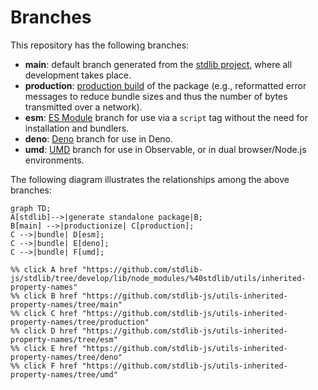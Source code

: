 <!--

@license Apache-2.0

Copyright (c) 2022 The Stdlib Authors.

Licensed under the Apache License, Version 2.0 (the "License");
you may not use this file except in compliance with the License.
You may obtain a copy of the License at

    http://www.apache.org/licenses/LICENSE-2.0

Unless required by applicable law or agreed to in writing, software
distributed under the License is distributed on an "AS IS" BASIS,
WITHOUT WARRANTIES OR CONDITIONS OF ANY KIND, either express or implied.
See the License for the specific language governing permissions and
limitations under the License.

-->

# Branches

This repository has the following branches:

-   **main**: default branch generated from the [stdlib project][stdlib-url], where all development takes place.
-   **production**: [production build][production-url] of the package (e.g., reformatted error messages to reduce bundle sizes and thus the number of bytes transmitted over a network).
-   **esm**: [ES Module][esm-url] branch for use via a `script` tag without the need for installation and bundlers.
-   **deno**: [Deno][deno-url] branch for use in Deno.
-   **umd**: [UMD][umd-url] branch for use in Observable, or in dual browser/Node.js environments.

The following diagram illustrates the relationships among the above branches:

```mermaid
graph TD;
A[stdlib]-->|generate standalone package|B;
B[main] -->|productionize| C[production];
C -->|bundle| D[esm];
C -->|bundle| E[deno];
C -->|bundle| F[umd];

%% click A href "https://github.com/stdlib-js/stdlib/tree/develop/lib/node_modules/%40stdlib/utils/inherited-property-names"
%% click B href "https://github.com/stdlib-js/utils-inherited-property-names/tree/main"
%% click C href "https://github.com/stdlib-js/utils-inherited-property-names/tree/production"
%% click D href "https://github.com/stdlib-js/utils-inherited-property-names/tree/esm"
%% click E href "https://github.com/stdlib-js/utils-inherited-property-names/tree/deno"
%% click F href "https://github.com/stdlib-js/utils-inherited-property-names/tree/umd"
```

[stdlib-url]: https://github.com/stdlib-js/stdlib/tree/develop/lib/node_modules/%40stdlib/utils/inherited-property-names
[production-url]: https://github.com/stdlib-js/utils-inherited-property-names/tree/production
[deno-url]: https://github.com/stdlib-js/utils-inherited-property-names/tree/deno
[umd-url]: https://github.com/stdlib-js/utils-inherited-property-names/tree/umd
[esm-url]: https://github.com/stdlib-js/utils-inherited-property-names/tree/esm